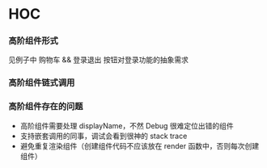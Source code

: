 
# HOC

### 高阶组件形式

见例子中 购物车 && 登录退出 按钮对登录功能的抽象需求


### 高阶组件链式调用


### 高阶组件存在的问题

- 高阶组件需要处理 displayName，不然 Debug 很难定位出错的组件
- 支持嵌套调用的同事，调试会看到很神的 stack trace
- 避免重复渲染组件（创建组件代码不应该放在 render 函数中，否则每次创建组件）